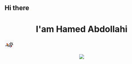 ## Hi there <img src="wave.gif" width="1.5px">
<h1 align="center">I'am Hamed Abdollahi</h1>
<img src="Zonisamide3Dan.gif" width="30px"><p align="center">
<a href="#"><img width="60%" height="auto" src="EF-G,_mRNA,_and_tRNAs_in_POST_state_PDB_4W29.gif" height="175px"/></a>
</p>
<!--
**HProVax/HProVax** is a ✨ _special_ ✨ repository because its `README.md` (this file) appears on your GitHub profile.

Here are some ideas to get you started:

- 🔭 I’m currently working on ...
- 🌱 I’m currently learning ...
- 👯 I’m looking to collaborate on ...
- 🤔 I’m looking for help with ...
- 💬 Ask me about ...
- 📫 How to reach me: ...
- 😄 Pronouns: ...
- ⚡ Fun fact: ...
-->
